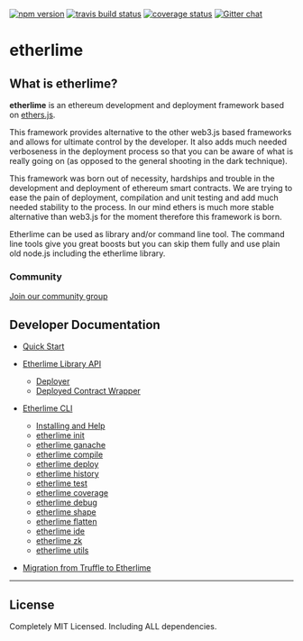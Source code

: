 [![npm
version](https://badge.fury.io/js/etherlime.svg)](https://badge.fury.io/js/etherlime)
[![travis build
status](https://img.shields.io/travis/LimeChain/etherlime/master.svg)](https://travis-ci.org/LimeChain/etherlime)
[![coverage
status](https://img.shields.io/codecov/c/github/LimeChain/etherlime/master.svg)](https://codecov.io/gh/LimeChain/etherlime)
[![Gitter
chat](https://badges.gitter.im/lime-tech-talks/Lobby.png)](https://gitter.im/lime-tech-talks/Lobby)

# etherlime

## What is etherlime?

**etherlime** is an ethereum development and deployment framework based
on [ethers.js](https://github.com/ethers-io/ethers.js/).

This framework provides alternative to the other web3.js based
frameworks and allows for ultimate control by the developer. It also
adds much needed verboseness in the deployment process so that you can
be aware of what is really going on (as opposed to the general shooting
in the dark technique).

This framework was born out of necessity, hardships and trouble in the
development and deployment of ethereum smart contracts. We are trying to
ease the pain of deployment, compilation and unit testing and add much
needed stability to the process. In our mind ethers is much more stable
alternative than web3.js for the moment therefore this framework is
born.

Etherlime can be used as library and/or command line tool. The command
line tools give you great boosts but you can skip them fully and use
plain old node.js including the etherlime library.

### Community

[Join our community group](https://t.me/etherlime/)

## Developer Documentation

* [Quick Start](getting-started.md)
* [Etherlime Library API]()
	* [Deployer](./api/deployers.md)
	* [Deployed Contract Wrapper](./api/wrappers.md)

* [Etherlime CLI]()
	* [Installing and Help](./cli/installing.md)
	* [etherlime init](./cli/init.md)
	* [etherlime ganache](./cli/ganache.md)
	* [etherlime compile](./cli/compiling.md)
	* [etherlime deploy](./cli/deploying.md)
	* [etherlime history](./cli/history.md)
	* [etherlime test](./cli/test.md)
	* [etherlime coverage](./cli/coverage.md)
	* [etherlime debug](./cli/debug.md)
	* [etherlime shape](./cli/shape.md)
	* [etherlime flatten](./cli/flattener.md)
	* [etherlime ide](./cli/ide.md)
	* [etherlime zk](./cli/zk.md)
	* [etherlime utils](./cli/utils.md)
* [Migration from Truffle to Etherlime](migration-from-truffle-guide.md)




-----

## License

Completely MIT Licensed. Including ALL dependencies.
